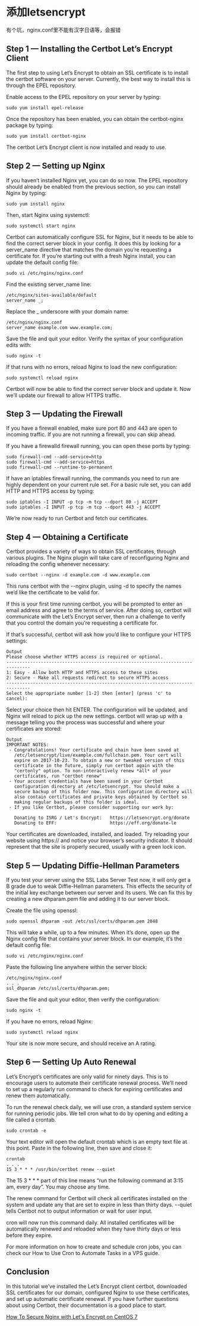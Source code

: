 # 添加letsencrypt

有个坑，nginx.conf里不能有汉字日语等，会报错

## Step 1 — Installing the Certbot Let’s Encrypt Client

The first step to using Let’s Encrypt to obtain an SSL certificate is to install the certbot software on your server. Currently, the best way to install this is through the EPEL repository.

Enable access to the EPEL repository on your server by typing:

    sudo yum install epel-release
Once the repository has been enabled, you can obtain the certbot-nginx package by typing:

    sudo yum install certbot-nginx
The certbot Let’s Encrypt client is now installed and ready to use.

## Step 2 — Setting up Nginx

If you haven’t installed Nginx yet, you can do so now. The EPEL repository should already be enabled from the previous section, so you can install Nginx by typing:

    sudo yum install nginx
Then, start Nginx using systemctl:

    sudo systemctl start nginx
Certbot can automatically configure SSL for Nginx, but it needs to be able to find the correct server block in your config. It does this by looking for a server_name directive that matches the domain you’re requesting a certificate for. If you’re starting out with a fresh Nginx install, you can update the default config file:

    sudo vi /etc/nginx/nginx.conf
Find the existing server_name line:

    /etc/nginx/sites-available/default
    server_name _;
Replace the _ underscore with your domain name:

    /etc/nginx/nginx.conf
    server_name example.com www.example.com;
Save the file and quit your editor. Verify the syntax of your configuration edits with:

    sudo nginx -t
If that runs with no errors, reload Nginx to load the new configuration:

    sudo systemctl reload nginx
Certbot will now be able to find the correct server block and update it. Now we’ll update our firewall to allow HTTPS traffic.

## Step 3 — Updating the Firewall

If you have a firewall enabled, make sure port 80 and 443 are open to incoming traffic. If you are not running a firewall, you can skip ahead.

If you have a firewalld firewall running, you can open these ports by typing:

    sudo firewall-cmd --add-service=http
    sudo firewall-cmd --add-service=https
    sudo firewall-cmd --runtime-to-permanent
If have an iptables firewall running, the commands you need to run are highly dependent on your current rule set. For a basic rule set, you can add HTTP and HTTPS access by typing:

    sudo iptables -I INPUT -p tcp -m tcp --dport 80 -j ACCEPT
    sudo iptables -I INPUT -p tcp -m tcp --dport 443 -j ACCEPT
We’re now ready to run Certbot and fetch our certificates.

## Step 4 — Obtaining a Certificate

Certbot provides a variety of ways to obtain SSL certificates, through various plugins. The Nginx plugin will take care of reconfiguring Nginx and reloading the config whenever necessary:

    sudo certbot --nginx -d example.com -d www.example.com
This runs certbot with the --nginx plugin, using -d to specify the names we’d like the certificate to be valid for.

If this is your first time running certbot, you will be prompted to enter an email address and agree to the terms of service. After doing so, certbot will communicate with the Let’s Encrypt server, then run a challenge to verify that you control the domain you’re requesting a certificate for.

If that’s successful, certbot will ask how you’d like to configure your HTTPS settings:

    Output
    Please choose whether HTTPS access is required or optional.
    -------------------------------------------------------------------------------
    1: Easy - Allow both HTTP and HTTPS access to these sites
    2: Secure - Make all requests redirect to secure HTTPS access
    -------------------------------------------------------------------------------
    Select the appropriate number [1-2] then [enter] (press 'c' to cancel):
Select your choice then hit ENTER. The configuration will be updated, and Nginx will reload to pick up the new settings. certbot will wrap up with a message telling you the process was successful and where your certificates are stored:

    Output
    IMPORTANT NOTES:
     - Congratulations! Your certificate and chain have been saved at
       /etc/letsencrypt/live/example.com/fullchain.pem. Your cert will
       expire on 2017-10-23. To obtain a new or tweaked version of this
       certificate in the future, simply run certbot again with the
       "certonly" option. To non-interactively renew *all* of your
       certificates, run "certbot renew"
     - Your account credentials have been saved in your Certbot
       configuration directory at /etc/letsencrypt. You should make a
       secure backup of this folder now. This configuration directory will
       also contain certificates and private keys obtained by Certbot so
       making regular backups of this folder is ideal.
     - If you like Certbot, please consider supporting our work by:
    
       Donating to ISRG / Let's Encrypt:   https://letsencrypt.org/donate
       Donating to EFF:                    https://eff.org/donate-le
Your certificates are downloaded, installed, and loaded. Try reloading your website using https:// and notice your browser’s security indicator. It should represent that the site is properly secured, usually with a green lock icon.

## Step 5 — Updating Diffie-Hellman Parameters

If you test your server using the SSL Labs Server Test now, it will only get a B grade due to weak Diffie-Hellman parameters. This effects the security of the initial key exchange between our server and its users. We can fix this by creating a new dhparam.pem file and adding it to our server block.

Create the file using openssl:

    sudo openssl dhparam -out /etc/ssl/certs/dhparam.pem 2048
This will take a while, up to a few minutes. When it’s done, open up the Nginx config file that contains your server block. In our example, it’s the default config file:

    sudo vi /etc/nginx/nginx.conf
Paste the following line anywhere within the server block:

    /etc/nginx/nginx.conf
    . . .
    ssl_dhparam /etc/ssl/certs/dhparam.pem;
Save the file and quit your editor, then verify the configuration:

    sudo nginx -t
If you have no errors, reload Nginx:

    sudo systemctl reload nginx
Your site is now more secure, and should receive an A rating.

## Step 6 — Setting Up Auto Renewal

Let’s Encrypt’s certificates are only valid for ninety days. This is to encourage users to automate their certificate renewal process. We’ll need to set up a regularly run command to check for expiring certificates and renew them automatically.

To run the renewal check daily, we will use cron, a standard system service for running periodic jobs. We tell cron what to do by opening and editing a file called a crontab.

    sudo crontab -e
Your text editor will open the default crontab which is an empty text file at this point. Paste in the following line, then save and close it:

    crontab
    . . .
    15 3 * * * /usr/bin/certbot renew --quiet
The 15 3 * * * part of this line means “run the following command at 3:15 am, every day”. You may choose any time.

The renew command for Certbot will check all certificates installed on the system and update any that are set to expire in less than thirty days. --quiet tells Certbot not to output information or wait for user input.

cron will now run this command daily. All installed certificates will be automatically renewed and reloaded when they have thirty days or less before they expire.

For more information on how to create and schedule cron jobs, you can check our How to Use Cron to Automate Tasks in a VPS guide.

## Conclusion

In this tutorial we’ve installed the Let’s Encrypt client certbot, downloaded SSL certificates for our domain, configured Nginx to use these certificates, and set up automatic certificate renewal. If you have further questions about using Certbot, their documentation is a good place to start.

[How To Secure Nginx with Let's Encrypt on CentOS 7](https://www.digitalocean.com/community/tutorials/how-to-secure-nginx-with-let-s-encrypt-on-centos-7)
